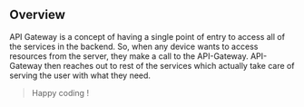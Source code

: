 ## Overview

API Gateway is a concept of having a single point of entry to access all of the services in the backend. So, when any device wants to access resources from the server, they make a call to the API-Gateway. API-Gateway then reaches out to rest of the services which actually take care of serving the user with what they need.

> Happy coding !
